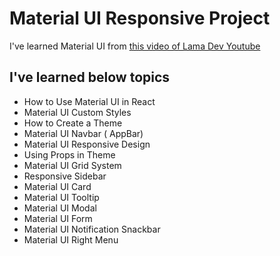 # Material UI Responsive Project

I've learned Material UI from [this video of Lama Dev Youtube](https://www.youtube.com/watch?v=lKZiXQWnlUw)

## I've learned below topics

- How to Use Material UI in React
- Material UI Custom Styles
- How to Create a Theme
- Material UI Navbar ( AppBar)
- Material UI Responsive Design
- Using Props in Theme
- Material UI Grid System
- Responsive Sidebar
- Material UI Card
- Material UI Tooltip
- Material UI Modal
- Material UI Form
- Material UI Notification Snackbar
- Material UI Right Menu
